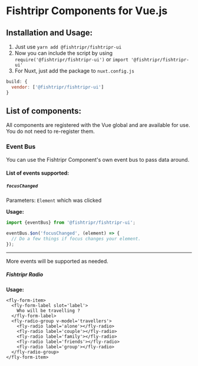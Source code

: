 # Fishtripr Components for Vue.js

## Installation and Usage:
1. Just use `yarn add @fishtripr/fishtripr-ui`
2. Now you can include the script by using `require('@fishtripr/fishtripr-ui')` or `import '@fishtripr/fishtripr-ui'`
3. For Nuxt, just add the package to `nuxt.config.js`
```javascript
build: {
  vendor: ['@fishtripr/fishtripr-ui']
}
```

## List of components:
All components are registered with the Vue global and are available for use. You do not need to re-register them.

### Event Bus
You can use the Fishtripr Component's own event bus to pass data around. 
#### List of events supported:

##### `focusChanged` 
Parameters: `Element` which was clicked

**Usage:**
```javascript
import {eventBus} from '@fishtripr/fishtripr-ui';

eventBus.$on('focusChanged', (element) => {
  // Do a few things if focus changes your element.
});
```

---
More events will be supported as needed.


##### Fishtripr Radio

**Usage:**
```
<fly-form-item>
  <fly-form-label slot='label'>
    Who will be travelling ?
  </fly-form-label>
  <fly-radio-group v-model='travellers'>
    <fly-radio label='alone'></fly-radio>
    <fly-radio label='couple'></fly-radio>
    <fly-radio label='family'></fly-radio>
    <fly-radio label='friends'></fly-radio>
    <fly-radio label='group'></fly-radio>
  </fly-radio-group>
</fly-form-item>
```
